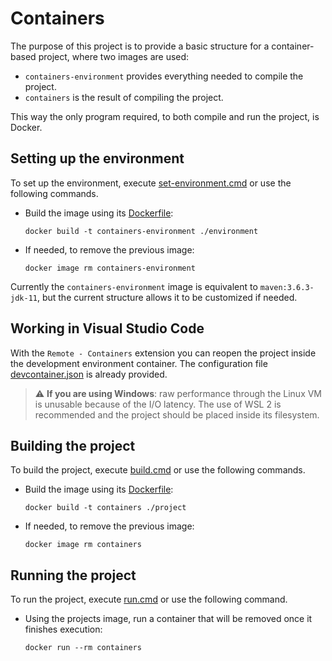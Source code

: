 # Containers

The purpose of this project is to provide a basic structure for a container-based project, where two images are used:
 - `containers-environment` provides everything needed to compile the project.
 - `containers` is the result of compiling the project.

This way the only program required, to both compile and run the project, is Docker.

## Setting up the environment

To set up the environment, execute [set-environment.cmd](set-environment.cmd) or use the following commands.
  - Build the image using its [Dockerfile](./environment/Dockerfile):
    ```
    docker build -t containers-environment ./environment
    ```
  - If needed, to remove the previous image:
    ```
    docker image rm containers-environment
    ```

Currently the `containers-environment` image is equivalent to `maven:3.6.3-jdk-11`, but the current structure allows it to be customized if needed.

## Working in Visual Studio Code

With the `Remote - Containers` extension you can reopen the project inside the development environment container. The configuration file [devcontainer.json](.devcontainer/devcontainer.json) is already provided.

> :warning: **If you are using Windows**: raw performance through the Linux VM is unusable because of the I/O latency. The use of WSL 2 is recommended and the project should be placed inside its filesystem.

## Building the project

To build the project, execute [build.cmd](build.cmd) or use the following commands.
  - Build the image using its [Dockerfile](./project/Dockerfile):
    ```
    docker build -t containers ./project
    ```
  - If needed, to remove the previous image:
    ```
    docker image rm containers
    ```

## Running the project

To run the project, execute [run.cmd](run.cmd) or use the following command.
  - Using the projects image, run a container that will be removed once it finishes execution:
    ```
    docker run --rm containers
    ```
